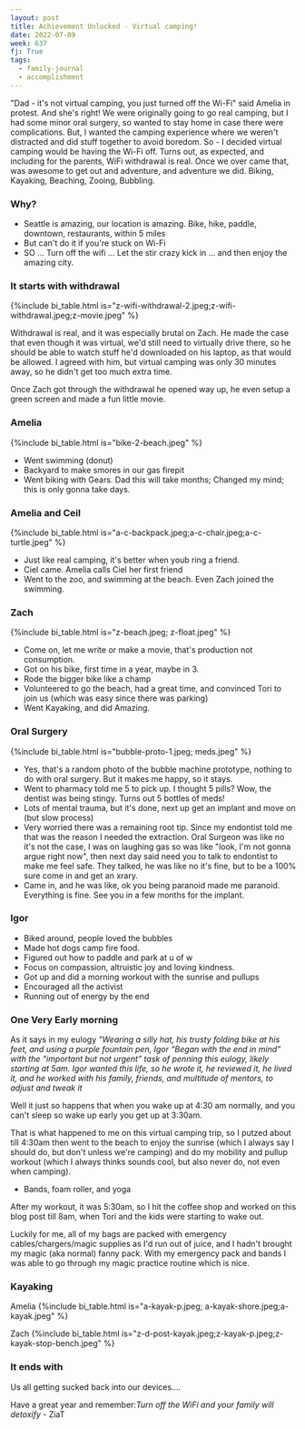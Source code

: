 ```yaml
---
layout: post
title: Achievement Unlocked - Virtual camping!
date: 2022-07-09
week: 637
fj: True
tags:
  - family-journal
  - accomplishment
---
```


"Dad - it's not virtual camping, you just turned off the Wi-Fi" said Amelia in protest. And she's right! We were originally going to go real camping, but I had some minor oral surgery, so wanted to stay home in case there were complications. But, I wanted the camping experience where we weren't distracted and did stuff together to avoid boredom. So - I decided virtual camping would be having the Wi-Fi off. Turns out, as expected, and including for the parents, WiFi withdrawal is real. Once we over came that, was awesome to get out and adventure, and adventure we did. Biking, Kayaking, Beaching, Zooing, Bubbling.

### Why?

- Seattle is amazing, our location is amazing. Bike, hike, paddle, downtown, restaurants, within 5 miles
- But can't do it if you're stuck on Wi-Fi
- SO ... Turn off the wifi ... Let the stir crazy kick in ... and then enjoy the amazing city.

### It starts with withdrawal

{%include bi_table.html is="z-wifi-withdrawal-2.jpeg;z-wifi-withdrawal.jpeg;z-movie.jpeg" %}

Withdrawal is real, and it was especially brutal on Zach. He made the case that even though it was virtual, we'd still need to virtually drive there, so he should be able to watch stuff he'd downloaded on his laptop, as that would be allowed. I agreed with him, but virtual camping was only 30 minutes away, so he didn't get too much extra time.

Once Zach got through the withdrawal he opened way up, he even setup a green screen and made a fun little movie.

### Amelia

{%include bi_table.html is="bike-2-beach.jpeg" %}

- Went swimming (donut)
- Backyard to make smores in our gas firepit
- Went biking with Gears. Dad this will take months; Changed my mind; this is only gonna take days.

### Amelia and Ceil

{%include bi_table.html is="a-c-backpack.jpeg;a-c-chair.jpeg;a-c-turtle.jpeg" %}

- Just like real camping, it's better when youb ring a friend.
- Ciel came. Amelia calls Ciel her first friend
- Went to the zoo, and swimming at the beach. Even Zach joined the swimming.

### Zach

{%include bi_table.html is="z-beach.jpeg; z-float.jpeg" %}

- Come on, let me write or make a movie, that's production not consumption.
- Got on his bike, first time in a year, maybe in 3.
- Rode the bigger bike like a champ
- Volunteered to go the beach, had a great time, and convinced Tori to join us (which was easy since there was parking)
- Went Kayaking, and did Amazing.

### Oral Surgery

{%include bi_table.html is="bubble-proto-1.jpeg; meds.jpeg" %}

- Yes, that's a random photo of the bubble machine prototype, nothing to do with oral surgery. But it makes me happy, so it stays.
- Went to pharmacy told me 5 to pick up. I thought 5 pills? Wow, the dentist was being stingy. Turns out 5 bottles of meds!
- Lots of mental trauma, but it's done, next up get an implant and move on (but slow process)
- Very worried there was a remaining root tip. Since my endontist told me that was the reason I needed the extraction. Oral Surgeon was like no it's not the case, I was on laughing gas so was like "look, I'm not gonna argue right now", then next day said need you to talk to endontist to make me feel safe. They talked, he was like no it's fine, but to be a 100% sure come in and get an xrary.
- Came in, and he was like, ok you being paranoid made me paranoid. Everything is fine. See you in a few months for the implant.

### Igor

- Biked around, people loved the bubbles
- Made hot dogs camp fire food.
- Figured out how to paddle and park at u of w
- Focus on compassion, altruistic joy and loving kindness.
- Got up and did a morning workout with the sunrise and pullups
- Encouraged all the activist
- Running out of energy by the end

### One Very Early morning

As it says in my eulogy _"Wearing a silly hat, his trusty folding bike at his feet, and using a purple fountain pen, Igor “Began with the end in mind” with the “important but not urgent” task of penning this eulogy, likely starting at 5am. Igor wanted this life, so he wrote it, he reviewed it, he lived it, and he worked with his family, friends, and multitude of mentors, to adjust and tweak it_

Well it just so happens that when you wake up at 4:30 am normally, and you can't sleep so wake up early you get up at 3:30am.

That is what happened to me on this virtual camping trip, so I putzed about till 4:30am then went to the beach to enjoy the sunrise (which I always say I should do, but don't unless we're camping) and do my mobility and pullup workout (which I always thinks sounds cool, but also never do, not even when camping).

- Bands, foam roller, and yoga

After my workout, it was 5:30am, so I hit the coffee shop and worked on this blog post till 8am, when Tori and the kids were starting to wake out.

Luckily for me, all of my bags are packed with emergency cables/chargers/magic supplies as I'd run out of juice, and I hadn't brought my magic (aka normal) fanny pack. With my emergency pack and bands I was able to go through my magic practice routine which is nice.

### Kayaking

Amelia
{%include bi_table.html is="a-kayak-p.jpeg; a-kayak-shore.jpeg;a-kayak.jpeg" %}

Zach
{%include bi_table.html is="z-d-post-kayak.jpeg;z-kayak-p.jpeg;z-kayak-stop-bench.jpeg" %}

### It ends with

Us all getting sucked back into our devices....

Have a great year and remember:_Turn off the WiFi and your family will detoxify_ - ZiaT
